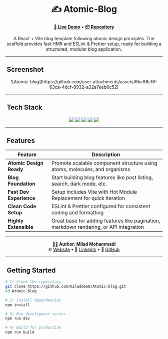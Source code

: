 <h1 align="center">✍ Atomic-Blog</h1>

<p align="center">
  <a href="https://miladmo68.github.io/Atomic-blog/"><b>🔗 Live Demo</b></a> •
  <a href="https://github.com/miladmo68/Atomic-blog"><b>📦 Repository</b></a>
</p>

<p align="center">
  A React + Vite blog template following atomic design principles. The scaffold provides fast HMR and ESLint & Prettier setup, ready for building a structured, modular blog application.
</p>

---

## ​ Screenshot

<p align="center">
![Atomic-blog](https://github.com/user-attachments/assets/6bc86cf6-63ca-4dcf-8932-a32a7eeb6c52)

  </p>

---

## ​ Tech Stack

<p align="center">
  <img src="https://img.shields.io/badge/React-18-blue?style=for-the-badge&logo=react&logoColor=white" />
  <img src="https://img.shields.io/badge/Vite-latest-orange?style=for-the-badge&logo=vite&logoColor=white" />
  <img src="https://img.shields.io/badge/JavaScript-ES6-yellow?style=for-the-badge&logo=javascript&logoColor=black" />
  <img src="https://img.shields.io/badge/ESLint-configured-4B32C3?style=for-the-badge&logo=eslint&logoColor=white" />
  <img src="https://img.shields.io/badge/Prettier-setup-F7B93E?style=for-the-badge&logo=prettier&logoColor=black" />
</p>

---

## ​ Features

| Feature | Description |
| ------- | ----------- |
| **Atomic Design Ready** | Promote scalable component structure using atoms, molecules, and organisms |
| **Blog Foundation** | Start building blog features like post listing, search, dark mode, etc. |
| **Fast Dev Experience** | Setup includes Vite with Hot Module Replacement for quick iteration |
| **Clean Code Setup** | ESLint & Prettier configured for consistent coding and formatting |
| **Highly Extensible** | Great base for adding features like pagination, markdown rendering, or API integration |

---

<p align="center">
  <b>👨‍💻 Author: Milad Mohammadi</b><br>
  🌐 <a href="https://miladweb.com">Website</a> • 💼 <a href="https://linkedin.com/in/miladmo68">LinkedIn</a> • 🐙 <a href="https://github.com/miladmo68">GitHub</a>
</p>

---

## ​ Getting Started

```bash
# 1) Clone the repository
git clone https://github.com/miladmo68/Atomic-blog.git
cd Atomic-blog

# 2) Install dependencies
npm install

# 3) Run development server
npm run dev

# 4) Build for production
npm run build
